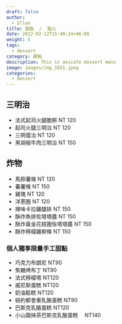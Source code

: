 ```yaml
---
draft: false
author:
  - Ellen
title: 甜點  /  點心
date: 2022-02-12T15:40:24+06:00
weight: 5
tags:
  - dessert
category: 甜點
description: This is aeicafe dessert menu
image: images/img_1651.jpeg
categories:
  - Dessert
---
```

## 三明治

* 法式起司火腿脆餅 NT 120 
* 起司火腿三明治  NT 120
* 三明蛋治  NT 120
* 黑胡椒牛肉三明治 NT 150

## 炸物

* 馬鈴薯條  NT 120
* 蕃薯條  NT 150
* 雞塊  NT 120
* 洋蔥圈   NT 120
* 辣味卡拉雞腿排 NT 150
* 酥炸魚排佐塔塔醬 NT 150
* 酥炸黃金花枝圈佐塔塔醬  NT 150 
* 酥炸檸檬雞柳條 NT 150

### 個人獨享限量手工甜點

* 巧克力布朗尼     NT90
* 焦糖烤布丁    NT90
* 法式檸檬塔   NT120
* 威尼斯蛋糕     NT120
* 奶油鬆糕     NT120
* 紐約都會重乳酪蛋糕   NT90
* 巴斯克乳酪蛋糕      NT120
* 小山園抹茶巴斯克乳酪蛋糕　   NT140